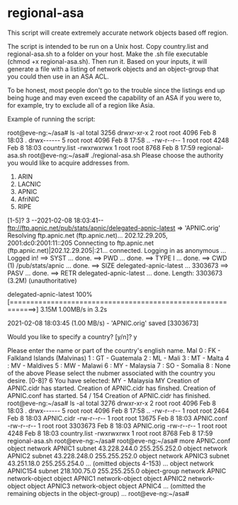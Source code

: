 regional-asa
============

This script will create extremely accurate network objects based off region.


The script is intended to be run on a Unix host. Copy country.list and regional-asa.sh to a folder on your host. Make the .sh file executable (chmod +x regional-asa.sh). Then run it. Based on your inputs, it will generate a file with a listing of network objects and an object-group that you could then use in an ASA ACL.

To be honest, most people don't go to the trouble since the listings end up being huge and may even exceed the capability of an ASA if you were to, for example, try to exclude all of a region like Asia.

Example of running the script:

root@eve-ng:~/asa# ls -al
total 3256
drwxr-xr-x 2 root root    4096 Feb  8 18:03 .
drwx------ 5 root root    4096 Feb  8 17:58 ..
-rw-r--r-- 1 root root    4248 Feb  8 18:03 country.list
-rwxrwxrwx 1 root root    8768 Feb  8 17:59 regional-asa.sh
root@eve-ng:~/asa# ./regional-asa.sh
Please choose the authority you would like to acquire addresses from.
1. ARIN
2. LACNIC
3. APNIC
4. AfriNIC
5. RIPE
 
[1-5]? 3
--2021-02-08 18:03:41--  ftp://ftp.apnic.net/pub/stats/apnic/delegated-apnic-latest
           => 'APNIC.orig'
Resolving ftp.apnic.net (ftp.apnic.net)... 202.12.29.205, 2001:dc0:2001:11::205
Connecting to ftp.apnic.net (ftp.apnic.net)|202.12.29.205|:21... connected.
Logging in as anonymous ... Logged in!
==> SYST ... done.    ==> PWD ... done.
==> TYPE I ... done.  ==> CWD (1) /pub/stats/apnic ... done.
==> SIZE delegated-apnic-latest ... 3303673
==> PASV ... done.    ==> RETR delegated-apnic-latest ... done.
Length: 3303673 (3.2M) (unauthoritative)

delegated-apnic-latest            100%[============================================================>]   3.15M  1.00MB/s    in 3.2s    

2021-02-08 18:03:45 (1.00 MB/s) - 'APNIC.orig' saved [3303673]


Would you like to specify a country?
[y/n]? y

Please enter the name or part of the country's english name. Mal
0  :  FK - Falkland Islands (Malvinas)
1  :  GT - Guatemala
2  :  ML - Mali
3  :  MT - Malta
4  :  MV - Maldives
5  :  MW - Malawi
6  :  MY - Malaysia
7  :  SO - Somalia
8  :  None of the above
Please select the nubmer associated with the country you desire.
[0-8]? 6
You have selected:  MY - Malaysia
MY
Creation of APNIC.cidr has started.
Creation of APNIC.cidr has finshed.
Creation of APNIC.conf has started.
 54 / 154 
Creation of APNIC.cidr has finished.
root@eve-ng:~/asa# ls -al
total 3276
drwxr-xr-x 2 root root    4096 Feb  8 18:03 .
drwx------ 5 root root    4096 Feb  8 17:58 ..
-rw-r--r-- 1 root root    2464 Feb  8 18:03 APNIC.cidr
-rw-r--r-- 1 root root   13675 Feb  8 18:03 APNIC.conf
-rw-r--r-- 1 root root 3303673 Feb  8 18:03 APNIC.orig
-rw-r--r-- 1 root root    4248 Feb  8 18:03 country.list
-rwxrwxrwx 1 root root    8768 Feb  8 17:59 regional-asa.sh
root@eve-ng:~/asa# 
root@eve-ng:~/asa# more APNIC.conf
object network APNIC1
subnet 43.228.244.0 255.255.252.0
object network APNIC2
subnet 43.228.248.0 255.255.252.0
object network APNIC3
subnet 43.251.18.0 255.255.254.0
...
(omitted objects 4-153)
...
object network APNIC154
subnet 218.100.75.0 255.255.255.0
object-group network APNIC
network-object object APNIC1
network-object object APNIC2
network-object object APNIC3
network-object object APNIC4
...
(omitted the remaining objects in the object-group)
...
root@eve-ng:~/asa#
